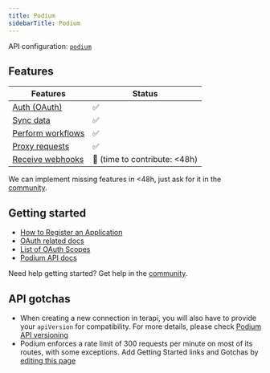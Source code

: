 ```yaml
---
title: Podium
sidebarTitle: Podium
---
```


API configuration: [`podium`](https://terapi.dev/providers.yaml)

## Features

| Features | Status |
| - | - |
| [Auth (OAuth)](/integrate/guides/authorize-an-api) | ✅ |
| [Sync data](/integrate/guides/sync-data-from-an-api) | ✅ |
| [Perform workflows](/integrate/guides/perform-workflows-with-an-api) | ✅ |
| [Proxy requests](/integrate/guides/proxy-requests-to-an-api) | ✅ |
| [Receive webhooks](/integrate/guides/receive-webhooks-from-an-api) | 🚫 (time to contribute: &lt;48h) |

<Tip>We can implement missing features in &lt;48h, just ask for it in the [community](https://terapi.dev/slack).</Tip>

## Getting started

-   [How to Register an Application](https://docs.podium.com/docs/oauth#create-your-app)
-   [OAuth related docs](https://docs.podium.com/docs/oauth)
-   [List of OAuth Scopes](https://docs.podium.com/docs/oauth-scopes)
-   [Podium API docs](https://docs.podium.com/reference)

<Tip>Need help getting started? Get help in the [community](https://terapi.dev/slack).</Tip>

## API gotchas
-   When creating a new connection in terapi, you will also have to provide your `apiVersion` for compatibility. For more details, please check [Podium API versioning](https://docs.podium.com/docs/api-version)
-   Podium enforces a rate limit of 300 requests per minute on most of its routes, with some exceptions.
<Note>Add Getting Started links and Gotchas by [editing this page](https://github.com/terapihq/terapi/tree/master/docs-v2/integrations/all/podium.mdx)</Note>